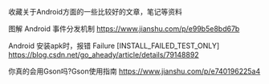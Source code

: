 收藏关于Android方面的一些比较好的文章，笔记等资料

图解 Android 事件分发机制 https://www.jianshu.com/p/e99b5e8bd67b

Android 安装apk时，报错 Failure [INSTALL_FAILED_TEST_ONLY] https://blog.csdn.net/go_aheady/article/details/79148892

你真的会用Gson吗?Gson使用指南 https://www.jianshu.com/p/e740196225a4

